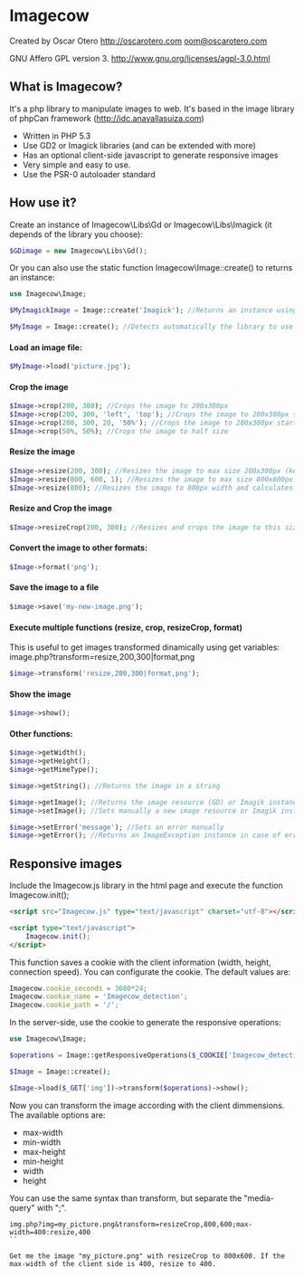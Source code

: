 Imagecow
========

Created by Oscar Otero <http://oscarotero.com> <oom@oscarotero.com>

GNU Affero GPL version 3. http://www.gnu.org/licenses/agpl-3.0.html

What is Imagecow?
-----------------

It's a php library to manipulate images to web. It's based in the image library of phpCan framework (http://idc.anavallasuiza.com)

* Written in PHP 5.3
* Use GD2 or Imagick libraries (and can be extended with more)
* Has an optional client-side javascript to generate responsive images
* Very simple and easy to use.
* Use the PSR-0 autoloader standard


How use it?
-----------

Create an instance of Imagecow\Libs\Gd or Imagecow\Libs\Imagick (it depends of the library you choose):

```php
$GDimage = new Imagecow\Libs\Gd();
```

Or you can also use the static function Imagecow\Image::create() to returns an instance:

```php
use Imagecow\Image;

$MyImagickImage = Image::create('Imagick'); //Returns an instance using the Imagick library

$MyImage = Image::create(); //Detects automatically the library to use (in order of preference: Imagick, GD2)
```

#### Load an image file:

```php
$MyImage->load('picture.jpg');
```

#### Crop the image

```php
$Image->crop(200, 300); //Crops the image to 200x300px
$Image->crop(200, 300, 'left', 'top'); //Crops the image to 200x300px starting from left-top
$Image->crop(200, 300, 20, '50%'); //Crops the image to 200x300px starting from 20px (x) / 50% (y)
$Image->crop(50%, 50%); //Crops the image to half size
```

#### Resize the image

```php
$Image->resize(200, 300); //Resizes the image to max size 200x300px (keeps the aspect ratio. If the image is lower, don't resize it)
$Image->resize(800, 600, 1); //Resizes the image to max size 800x600px (keeps the aspect ratio. If the image is lower enlarge it)
$Image->resize(800); //Resizes the image to 800px width and calculates the height maintaining the proportion.
```

#### Resize and Crop the image

```php
$Image->resizeCrop(200, 300); //Resizes and crops the image to this size.
```

#### Convert the image to other formats:

```php
$Image->format('png');
```

#### Save the image to a file

```php
$image->save('my-new-image.png');
```

#### Execute multiple functions (resize, crop, resizeCrop, format)

This is useful to get images transformed dinamically using get variables: image.php?transform=resize,200,300|format,png

```php
$image->transform('resize,200,300|format,png');
```

#### Show the image

```php
$image->show();
```

#### Other functions:

```php
$image->getWidth();
$image->getHeight();
$image->getMimeType();

$image->getString(); //Returns the image in a string

$image->getImage(); //Returns the image resource (GD) or Imagik instance
$image->setImage(); //Sets manually a new image resource or Imagik instance

$image->setError('message'); //Sets an error manually
$image->getError(); //Returns an ImageException instance in case of error
```


Responsive images
-----------------

Include the Imagecow.js library in the html page and execute the function Imagecow.init();

```html
<script src="Imagecow.js" type="text/javascript" charset="utf-8"></script>

<script type="text/javascript">
	Imagecow.init();
</script>
```

This function saves a cookie with the client information (width, height, connection speed).
You can configurate the cookie. The default values are:

```javascript
Imagecow.cookie_seconds = 3600*24;
Imagecow.cookie_name = 'Imagecow_detection';
Imagecow.cookie_path = '/';
```

In the server-side, use the cookie to generate the responsive operations:

```php
use Imagecow\Image;

$operations = Image::getResponsiveOperations($_COOKIE['Imagecow_detection'], $_GET['transform']);

$Image = Image::create();

$Image->load($_GET['img'])->transform($operations)->show();
```

Now you can transform the image according with the client dimmensions. The available options are:

* max-width
* min-width
* max-height
* min-height
* width
* height

You can use the same syntax than transform, but separate the "media-query" with ";".

```
img.php?img=my_picture.png&transform=resizeCrop,800,600;max-width=400:resize,400
``

Get me the image "my_picture.png" with resizeCrop to 800x600. If the max-width of the client side is 400, resize to 400.